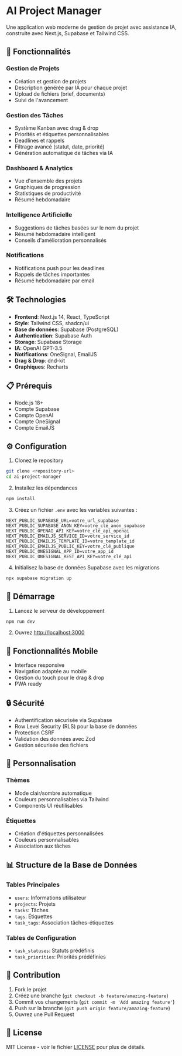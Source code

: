 # AI Project Manager

Une application web moderne de gestion de projet avec assistance IA, construite avec Next.js, Supabase et Tailwind CSS.

## 🌟 Fonctionnalités

### Gestion de Projets
- Création et gestion de projets
- Description générée par IA pour chaque projet
- Upload de fichiers (brief, documents)
- Suivi de l'avancement

### Gestion des Tâches
- Système Kanban avec drag & drop
- Priorités et étiquettes personnalisables
- Deadlines et rappels
- Filtrage avancé (statut, date, priorité)
- Génération automatique de tâches via IA

### Dashboard & Analytics
- Vue d'ensemble des projets
- Graphiques de progression
- Statistiques de productivité
- Résumé hebdomadaire

### Intelligence Artificielle
- Suggestions de tâches basées sur le nom du projet
- Résumé hebdomadaire intelligent
- Conseils d'amélioration personnalisés

### Notifications
- Notifications push pour les deadlines
- Rappels de tâches importantes
- Résumé hebdomadaire par email

## 🛠️ Technologies

- **Frontend**: Next.js 14, React, TypeScript
- **Style**: Tailwind CSS, shadcn/ui
- **Base de données**: Supabase (PostgreSQL)
- **Authentication**: Supabase Auth
- **Storage**: Supabase Storage
- **IA**: OpenAI GPT-3.5
- **Notifications**: OneSignal, EmailJS
- **Drag & Drop**: dnd-kit
- **Graphiques**: Recharts

## 📋 Prérequis

- Node.js 18+
- Compte Supabase
- Compte OpenAI
- Compte OneSignal
- Compte EmailJS

## ⚙️ Configuration

1. Clonez le repository
```bash
git clone <repository-url>
cd ai-project-manager
```

2. Installez les dépendances
```bash
npm install
```

3. Créez un fichier `.env` avec les variables suivantes :
```env
NEXT_PUBLIC_SUPABASE_URL=votre_url_supabase
NEXT_PUBLIC_SUPABASE_ANON_KEY=votre_clé_anon_supabase
NEXT_PUBLIC_OPENAI_API_KEY=votre_clé_api_openai
NEXT_PUBLIC_EMAILJS_SERVICE_ID=votre_service_id
NEXT_PUBLIC_EMAILJS_TEMPLATE_ID=votre_template_id
NEXT_PUBLIC_EMAILJS_PUBLIC_KEY=votre_clé_publique
NEXT_PUBLIC_ONESIGNAL_APP_ID=votre_app_id
NEXT_PUBLIC_ONESIGNAL_REST_API_KEY=votre_clé_api
```

4. Initialisez la base de données Supabase avec les migrations
```bash
npx supabase migration up
```

## 🚀 Démarrage

1. Lancez le serveur de développement
```bash
npm run dev
```

2. Ouvrez [http://localhost:3000](http://localhost:3000)

## 📱 Fonctionnalités Mobile

- Interface responsive
- Navigation adaptée au mobile
- Gestion du touch pour le drag & drop
- PWA ready

## 🔒 Sécurité

- Authentification sécurisée via Supabase
- Row Level Security (RLS) pour la base de données
- Protection CSRF
- Validation des données avec Zod
- Gestion sécurisée des fichiers

## 🎨 Personnalisation

### Thèmes
- Mode clair/sombre automatique
- Couleurs personnalisables via Tailwind
- Components UI réutilisables

### Étiquettes
- Création d'étiquettes personnalisées
- Couleurs personnalisables
- Association aux tâches

## 📊 Structure de la Base de Données

### Tables Principales
- `users`: Informations utilisateur
- `projects`: Projets
- `tasks`: Tâches
- `tags`: Étiquettes
- `task_tags`: Association tâches-étiquettes

### Tables de Configuration
- `task_statuses`: Statuts prédéfinis
- `task_priorities`: Priorités prédéfinies

## 🤝 Contribution

1. Fork le projet
2. Créez une branche (`git checkout -b feature/amazing-feature`)
3. Commit vos changements (`git commit -m 'Add amazing feature'`)
4. Push sur la branche (`git push origin feature/amazing-feature`)
5. Ouvrez une Pull Request

## 📝 License

MIT License - voir le fichier [LICENSE](LICENSE) pour plus de détails.
